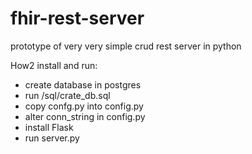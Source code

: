 # fhir-rest-server
prototype of very very simple crud rest server in python

How2 install and run:

- create database in postgres
- run /sql/crate_db.sql
- copy confg.py into config.py
- alter conn_string in config.py
- install Flask
- run server.py


